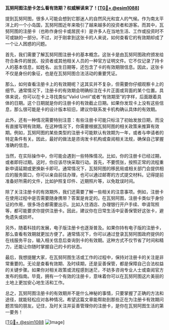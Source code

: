 **瓦努阿图注册卡怎么看有效期？权威解读来了！[[TG💪+ @esim1088](https://t.me/s/esim1088)]**

提到瓦努阿图，很多人可能会想到它那迷人的自然风光和宜人的气候。作为南太平洋上的一个小岛国，瓦努阿图近年来吸引了越来越多的投资者和游客。而其中，瓦努阿图的注册卡（也称作身份卡或居民卡）是许多人在当地生活、工作或投资时不可或缺的一部分。不过，对于刚拿到这张卡的人来说，如何查看它的有效期却成了一个让人困惑的问题。

首先，我们需要了解瓦努阿图注册卡的基本概念。这张卡是由瓦努阿图政府颁发给符合条件的居民、投资者或其他相关人员的一种官方证明文件。它不仅记录了持卡人的基本信息，如姓名、出生日期等，还包含了卡的有效期限信息。因此，这张卡不仅是身份的象征，也是在瓦努阿图合法活动的重要凭证。

那么，如何查看注册卡上的有效期呢？这其实并不复杂，但需要你仔细观察卡上的细节。通常情况下，注册卡的有效期会明确标注在卡片正面或背面的某个位置。具体来说，你可以在卡上寻找类似“Valid Until”或者“有效期至”的字样，后面跟着具体的日期。这个日期就是你的注册卡的有效截止日期。如果你发现卡上没有这些信息，那么很可能是卡的设计版本较旧，建议你联系发卡机构确认具体的有效期。

此外，还有一种情况需要特别注意：有些注册卡可能只标注了初始发放日期，而没有直接写明有效期。在这种情况下，你需要根据瓦努阿图的相关政策来推算有效期。例如，瓦努阿图的某些类型的注册卡可能默认有效期为一年，或者与申请者的特定条件有关。因此，最好的做法是咨询发卡机构或查阅相关法规，确保自己掌握准确的信息。

当然，在实际操作中，你可能会遇到一些特殊情况。比如，你的注册卡已经过期，或者即将过期。这时，你应该尽快采取行动。首先，不要慌张，按照正常的流程重新申请延期或更换新卡即可。通常情况下，瓦努阿图的移民局或相关部门会提供相应的服务窗口，你可以亲自前往办理，也可以通过邮寄的方式提交材料。记得提前准备好所需的文件，比如护照复印件、近期照片等，以免耽误时间。

除了关注注册卡的有效期外，我们还需要了解一些相关的注意事项。例如，注册卡在使用过程中是否需要随身携带？答案是肯定的。在瓦努阿图，注册卡类似于身份证的作用，很多场合都需要出示。比如入住酒店、办理银行开户手续、申请驾照等，都可能要求你提供注册卡。因此，建议你在日常生活中妥善保管好这张卡，避免遗失或损坏。

另外，随着科技的发展，电子版注册卡也逐渐普及。如果你持有电子版的注册卡，那么查看有效期就更加方便了。通常情况下，你可以通过登录瓦努阿图政府提供的在线服务平台，输入相关信息后查询到卡的有效期。这种方式不仅节省了时间和精力，还能让你随时掌握自己的卡的状态。

最后，我想提醒大家，在瓦努阿图生活或工作的过程中，保持对注册卡的关注是非常重要的。无论是查看有效期、及时续期，还是妥善保管，都是保障自己合法权益的关键步骤。如果你对相关政策或流程感到迷茫，不妨多咨询专业人士或查阅官方发布的指南。毕竟，拥有一个有效的注册卡，意味着你可以在瓦努阿图这片美丽的土地上更加安心地生活和工作。

总之，瓦努阿图注册卡的有效期并不是什么神秘的事情，只要掌握了正确的方法和途径，就能轻松应对各种情况。希望这篇文章能帮助到那些正在为注册卡有效期问题苦恼的朋友。记住，及时关注并妥善管理你的注册卡，是你在瓦努阿图生活的第一要务！

[[TG💪+ @esim1088](https://t.me/s/esim1088) ![Image](https://i.postimg.cc/4NQfJmqS/Snipaste-2025-05-13-00-14-12.png)]